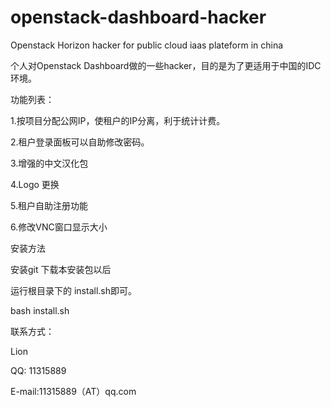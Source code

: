 openstack-dashboard-hacker
==========================

Openstack Horizon hacker for public cloud iaas plateform in china

个人对Openstack Dashboard做的一些hacker，目的是为了更适用于中国的IDC环境。

功能列表：

1.按项目分配公网IP，使租户的IP分离，利于统计计费。

2.租户登录面板可以自助修改密码。

3.增强的中文汉化包

4.Logo 更换

5.租户自助注册功能

6.修改VNC窗口显示大小

安装方法

安装git 下载本安装包以后

运行根目录下的 install.sh即可。

bash install.sh

联系方式：

Lion

QQ: 11315889

E-mail:11315889（AT）qq.com